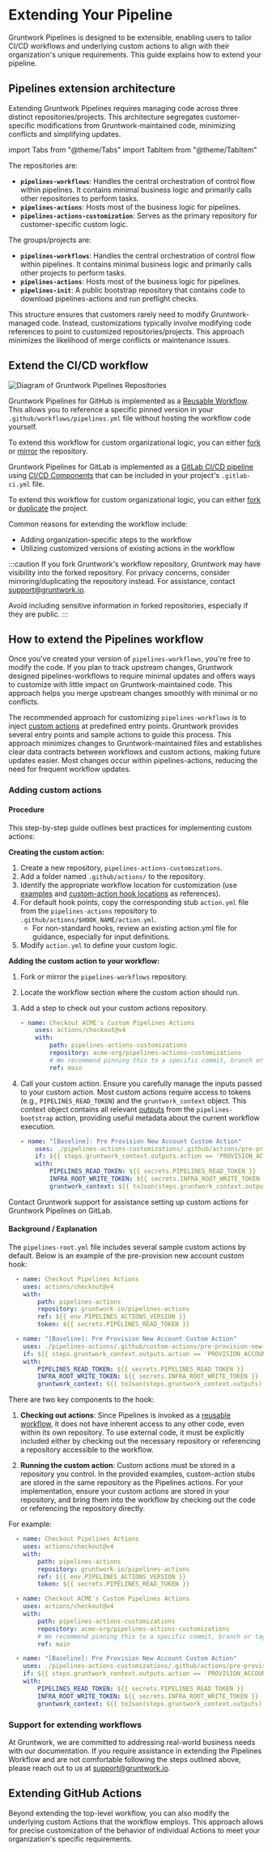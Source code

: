 # Extending Your Pipeline

Gruntwork Pipelines is designed to be extensible, enabling users to tailor CI/CD workflows and underlying custom actions to align with their organization's unique requirements. This guide explains how to extend your pipeline.

## Pipelines extension architecture

Extending Gruntwork Pipelines requires managing code across three distinct repositories/projects. This architecture segregates customer-specific modifications from Gruntwork-maintained code, minimizing conflicts and simplifying updates.

import Tabs from "@theme/Tabs"
import TabItem from "@theme/TabItem"

<Tabs groupId="platform">
<TabItem value="github" label="GitHub" default>

The repositories are:

- **`pipelines-workflows`**: Handles the central orchestration of control flow within pipelines. It contains minimal business logic and primarily calls other repositories to perform tasks.
- **`pipelines-actions`**: Hosts most of the business logic for pipelines.
- **`pipelines-actions-customization`**: Serves as the primary repository for customer-specific custom logic.

</TabItem>
<TabItem value="gitlab" label="GitLab">

The groups/projects are:

- **`pipelines-workflows`**: Handles the central orchestration of control flow within pipelines. It contains minimal business logic and primarily calls other projects to perform tasks.
- **`pipelines-actions`**: Hosts most of the business logic for pipelines.
- **`pipelines-init`**: A public bootstrap repository that contains code to download pipelines-actions and run preflight checks.

</TabItem>
</Tabs>

This structure ensures that customers rarely need to modify Gruntwork-managed code. Instead, customizations typically involve modifying code references to point to customized repositories/projects. This approach minimizes the likelihood of merge conflicts or maintenance issues.

## Extend the CI/CD workflow

<img alt="Diagram of Gruntwork Pipelines Repositories" className="img_node_modules-@docusaurus-theme-classic-lib-theme-MDXComponents-Img-styles-module medium-zoom-image" src="/img/pipelines/pipelines_customization_code_locations.svg" />

<Tabs groupId="platform">
<TabItem value="github" label="GitHub" default>

Gruntwork Pipelines for GitHub is implemented as a [Reusable Workflow](https://docs.github.com/en/actions/using-workflows/reusing-workflows). This allows you to reference a specific pinned version in your `.github/workflows/pipelines.yml` file without hosting the workflow code yourself.

To extend this workflow for custom organizational logic, you can either [fork](https://docs.github.com/en/pull-requests/collaborating-with-pull-requests/working-with-forks/fork-a-repo) or [mirror](https://docs.github.com/en/repositories/creating-and-managing-repositories/duplicating-a-repository) the repository.

</TabItem>
<TabItem value="gitlab" label="GitLab">

Gruntwork Pipelines for GitLab is implemented as a [GitLab CI/CD pipeline](https://docs.gitlab.com/ee/ci/pipelines/) using [CI/CD Components](https://docs.gitlab.com/ci/components/) that can be included in your project's `.gitlab-ci.yml` file.

To extend this workflow for custom organizational logic, you can either [fork](https://docs.gitlab.com/ee/user/project/repository/forking_workflow.html) or [duplicate](https://docs.gitlab.com/ee/user/project/settings/import_export.html) the project.

</TabItem>
</Tabs>

Common reasons for extending the workflow include:
- Adding organization-specific steps to the workflow
- Utilizing customized versions of existing actions in the workflow

:::caution
If you fork Gruntwork's workflow repository, Gruntwork may have visibility into the forked repository. For privacy concerns, consider mirroring/duplicating the repository instead. For assistance, contact [support@gruntwork.io](mailto:support@gruntwork.io).

Avoid including sensitive information in forked repositories, especially if they are public.
:::

## How to extend the Pipelines workflow

Once you've created your version of `pipelines-workflows`, you're free to modify the code. If you plan to track upstream changes, Gruntwork designed pipelines-workflows to require minimal updates and offers ways to customize with little impact on Gruntwork-maintained code. This approach helps you merge upstream changes smoothly with minimal or no conflicts.

The recommended approach for customizing `pipelines-workflows` is to inject [custom actions](#adding-custom-actions) at predefined entry points. Gruntwork provides several entry points and sample actions to guide this process. This approach minimizes changes to Gruntwork-maintained files and establishes clear data contracts between workflows and custom actions, making future updates easier. Most changes occur within pipelines-actions, reducing the need for frequent workflow updates.

### Adding custom actions

#### Procedure

<Tabs groupId="platform">
<TabItem value="github" label="GitHub" default>

This step-by-step guide outlines best practices for implementing custom actions:

**Creating the custom action:**
1. Create a new repository, `pipelines-actions-customizations`.
2. Add a folder named `.github/actions/` to the repository.
3. Identify the appropriate workflow location for customization (use [examples](https://github.com/gruntwork-io/pipelines-actions/tree/main/.github/custom-actions) and [custom-action hook locations](https://github.com/gruntwork-io/pipelines-workflows/blob/main/.github/workflows/pipelines-root.yml) as references).
4. For default hook points, copy the corresponding stub `action.yml` file from the `pipelines-actions` repository to `.github/actions/$HOOK_NAME/action.yml`.
   - For non-standard hooks, review an existing action.yml file for guidance, especially for input definitions.
5. Modify `action.yml` to define your custom logic.

**Adding the custom action to your workflow:**
1. Fork or mirror the `pipelines-workflows` repository.
2. Locate the workflow section where the custom action should run.
3. Add a step to check out your custom actions repository.

    ```yml
    - name: Checkout ACME's Custom Pipelines Actions
        uses: actions/checkout@v4
        with:
            path: pipelines-actions-customizations
            repository: acme-org/pipelines-actions-customizations
            # We recommend pinning this to a specific commit, branch or tag instead of main
            ref: main
    ```
2. Call your custom action. Ensure you carefully manage the inputs passed to your custom action. Most custom actions require access to tokens (e.g., `PIPELINES_READ_TOKEN`) and the `gruntwork_context` object. This context object contains all relevant [outputs](https://github.com/gruntwork-io/pipelines-actions/blob/main/.github/actions/pipelines-bootstrap/action.yml#L43) from the `pipelines-bootstrap` action, providing useful metadata about the current workflow execution.

    ```yml
    - name: "[Baseline]: Pre Provision New Account Custom Action"
        uses: ./pipelines-actions-customizations/.github/actions/pre-provision-new-account
        if: ${{ steps.gruntwork_context.outputs.action == 'PROVISION_ACCOUNT' }}
        with:
            PIPELINES_READ_TOKEN: ${{ secrets.PIPELINES_READ_TOKEN }}
            INFRA_ROOT_WRITE_TOKEN: ${{ secrets.INFRA_ROOT_WRITE_TOKEN }}
            gruntwork_context: ${{ toJson(steps.gruntwork_context.outputs) }}
    ```

</TabItem>
<TabItem value="gitlab" label="GitLab">

<!-- TODO: Add support for GitLab custom actions -->
Contact Gruntwork support for assistance setting up custom actions for Gruntwork Pipelines on GitLab.

</TabItem>
</Tabs>

#### Background / Explanation

<Tabs groupId="platform">
<TabItem value="github" label="GitHub" default>

The `pipelines-root.yml` file includes several sample custom actions by default. Below is an example of the pre-provision new account custom hook:

```yml
  - name: Checkout Pipelines Actions
    uses: actions/checkout@v4
    with:
        path: pipelines-actions
        repository: gruntwork-io/pipelines-actions
        ref: ${{ env.PIPELINES_ACTIONS_VERSION }}
        token: ${{ secrets.PIPELINES_READ_TOKEN }}

  - name: "[Baseline]: Pre Provision New Account Custom Action"
    uses: ./pipelines-actions/.github/custom-actions/pre-provision-new-account
    if: ${{ steps.gruntwork_context.outputs.action == 'PROVISION_ACCOUNT' }}
    with:
        PIPELINES_READ_TOKEN: ${{ secrets.PIPELINES_READ_TOKEN }}
        INFRA_ROOT_WRITE_TOKEN: ${{ secrets.INFRA_ROOT_WRITE_TOKEN }}
        gruntwork_context: ${{ toJson(steps.gruntwork_context.outputs) }}
```

There are two key components to the hook:

1. **Checking out actions**: Since Pipelines is invoked as a [reusable workflow](https://docs.github.com/en/actions/using-workflows/reusing-workflows#calling-a-reusable-workflow), it does not have inherent access to any other code, even within its own repository. To use external code, it must be explicitly included either by checking out the necessary repository or referencing a repository accessible to the workflow.

2. **Running the custom action**: Custom actions must be stored in a repository you control. In the provided examples, custom-action stubs are stored in the same repository as the Pipelines actions. For your implementation, ensure your custom actions are stored in your repository, and bring them into the workflow by checking out the code or referencing the repository directly.

For example:

```yml
  - name: Checkout Pipelines Actions
    uses: actions/checkout@v4
    with:
        path: pipelines-actions
        repository: gruntwork-io/pipelines-actions
        ref: ${{ env.PIPELINES_ACTIONS_VERSION }}
        token: ${{ secrets.PIPELINES_READ_TOKEN }}

  - name: Checkout ACME's Custom Pipelines Actions
    uses: actions/checkout@v4
    with:
        path: pipelines-actions-customizations
        repository: acme-org/pipelines-actions-customizations
        # We recommend pinning this to a specific commit, branch or tag instead of main
        ref: main

  - name: "[Baseline]: Pre Provision New Account Custom Action"
    uses: ./pipelines-actions-customizations/.github/actions/pre-provision-new-account
    if: ${{ steps.gruntwork_context.outputs.action == 'PROVISION_ACCOUNT' }}
    with:
        PIPELINES_READ_TOKEN: ${{ secrets.PIPELINES_READ_TOKEN }}
        INFRA_ROOT_WRITE_TOKEN: ${{ secrets.INFRA_ROOT_WRITE_TOKEN }}
        gruntwork_context: ${{ toJson(steps.gruntwork_context.outputs) }}
```

</TabItem>
<TabItem value="gitlab" label="GitLab">

<!-- TODO: Add support for GitLab custom actions -->

</TabItem>
</Tabs>

### Support for extending workflows

At Gruntwork, we are committed to addressing real-world business needs with our documentation. If you require assistance in extending the Pipelines Workflow and are not comfortable following the steps outlined above, please reach out to us at [support@gruntwork.io](mailto:support@gruntwork.io).

## Extending GitHub Actions

Beyond extending the top-level workflow, you can also modify the underlying custom Actions that the workflow employs. This approach allows for precise customization of the behavior of individual Actions to meet your organization's specific requirements.
